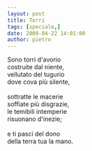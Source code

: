 ```yaml
---
layout: post
title: Torri
tags: [speciale,]
date: 2009-04-22 14:01:00
author: pietro
---
```

Sono torri d'avorio<br/>costruite dal niente,<br/>vellutato del tugurio<br/>dove cova più silente,<br/><br/>sottratte le macerie<br/>soffiate più disgrazie,<br/>le temibili intemperie<br/>risuonano d'inezie;<br/><br/>e ti pasci del dono<br/>della terra tua la mano.
